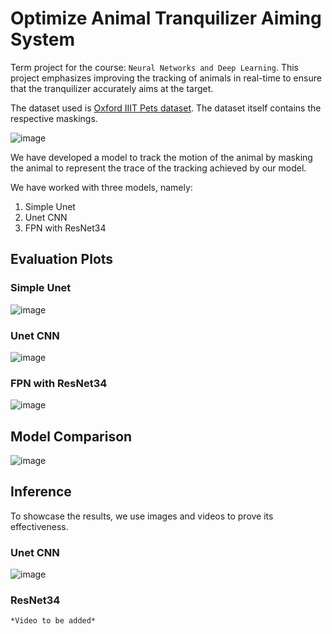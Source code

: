 # Optimize Animal Tranquilizer Aiming System

Term project for the course: `Neural Networks and Deep Learning`. This project emphasizes improving the tracking of animals in real-time to ensure that the tranquilizer accurately aims at the target.

The dataset used is [Oxford IIIT Pets dataset](https://www.robots.ox.ac.uk/~vgg/data/pets/). The dataset itself contains the respective maskings.

![image](https://github.com/user-attachments/assets/a3c593a9-3169-48a2-a2fd-41cc6d564f4e)

We have developed a model to track the motion of the animal by masking the animal to represent the trace of the tracking achieved by our model.

We have worked with three models, namely:
1. Simple Unet
2. Unet CNN
3. FPN with ResNet34

## Evaluation Plots

### Simple Unet  
    
![image](https://github.com/user-attachments/assets/451a21b2-0467-4e9c-8224-b8173bda2f65)

### Unet CNN  

![image](https://github.com/user-attachments/assets/59e5c650-0af2-4eb3-9400-b200c5dd00bf)

### FPN with ResNet34  

![image](https://github.com/user-attachments/assets/0797877c-1fad-4ce7-bc32-1226ec20c6b2)

## Model Comparison

![image](https://github.com/user-attachments/assets/a81e1233-6c19-4bc1-8971-7237bae3fd4b)

## Inference

To showcase the results, we use images and videos to prove its effectiveness.

### Unet CNN  

![image](https://github.com/user-attachments/assets/b661384b-78df-4abb-b18c-4e7230e3b786)

### ResNet34  
    *Video to be added*
